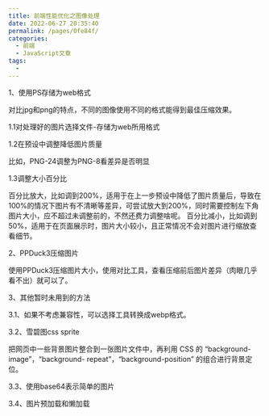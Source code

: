 ```yaml
---
title: 前端性能优化之图像处理
date: 2022-06-27 20:35:40
permalink: /pages/0fe84f/
categories:
  - 前端
  - JavaScript文章
tags:
  - 
---
```

1、使用PS存储为web格式

对比jpg和png的特点，不同的图像使用不同的格式能得到最佳压缩效果。

1.1对处理好的图片选择文件-存储为web所用格式

1.2在预设中调整降低图片质量

比如，PNG-24调整为PNG-8看差异是否明显

1.3调整大小百分比

百分比放大，比如调到200%，适用于在上一步预设中降低了图片质量后，导致在100%的情况下图片有不清晰等差异，可尝试放大到200%，同时需要控制左下角图片大小，应不超过未调整前的，不然还费力调整啥呢。
百分比减小，比如调到50%，适用于在页面展示时，图片大小较小，且正常情况不会对图片进行缩放查看细节。

2、PPDuck3压缩图片

使用PPDuck3压缩图片大小，使用对比工具，查看压缩前后图片差异（肉眼几乎看不出）就可以了。

3、其他暂时未用到的方法

3.1、如果不考虑兼容性，可以选择工具转换成webp格式。

3.2、雪碧图css sprite

把网页中一些背景图片整合到一张图片文件中，再利用 CSS 的 “background-image”，“background- repeat”，“background-position” 的组合进行背景定位。

3.3、使用base64表示简单的图片

3.4、图片预加载和懒加载

